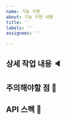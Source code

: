 ```yaml
---
name: 기능 구현
about: 기능 구현 내용
title: ''
labels: ''
assignees: ''

---
```


## 상세 작업 내용 🔈

## 주의해야할 점 🚨

## API 스펙 📄


